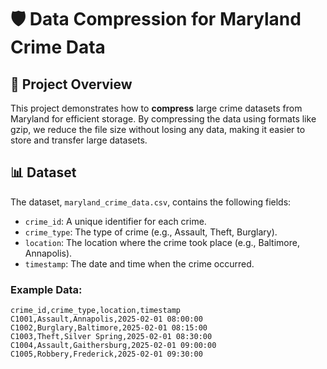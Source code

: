 # 🛡️ Data Compression for Maryland Crime Data

## 📌 Project Overview
This project demonstrates how to **compress** large crime datasets from Maryland for efficient storage. By compressing the data using formats like gzip, we reduce the file size without losing any data, making it easier to store and transfer large datasets.

## 📊 Dataset
The dataset, `maryland_crime_data.csv`, contains the following fields:
- `crime_id`: A unique identifier for each crime.
- `crime_type`: The type of crime (e.g., Assault, Theft, Burglary).
- `location`: The location where the crime took place (e.g., Baltimore, Annapolis).
- `timestamp`: The date and time when the crime occurred.

### Example Data:
```csv
crime_id,crime_type,location,timestamp
C1001,Assault,Annapolis,2025-02-01 08:00:00
C1002,Burglary,Baltimore,2025-02-01 08:15:00
C1003,Theft,Silver Spring,2025-02-01 08:30:00
C1004,Assault,Gaithersburg,2025-02-01 09:00:00
C1005,Robbery,Frederick,2025-02-01 09:30:00

